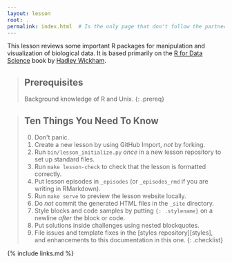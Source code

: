```yaml
---
layout: lesson
root: .
permalink: index.html  # Is the only page that don't follow the partner /:path/index.html
---
```


This lesson reviews some important R packages for manipulation and visualization of 
biological data. It is based primarily on the
[R for Data Science](http://r4ds.had.co.nz/) book by [Hadley Wickham](http://hadley.nz/).

> ## Prerequisites
>
> Background knowledge of R and Unix.
{: .prereq}

> ## Ten Things You Need To Know
>
> 0.  Don't panic.
> 1.  Create a new lesson by using GitHub Import, *not* by forking.
> 2.  Run `bin/lesson_initialize.py` *once* in a new lesson repository to set up standard files.
> 3.  Run `make lesson-check` to check that the lesson is formatted correctly.
> 4.  Put lesson episodes in `_episodes` (or `_episodes_rmd` if you are writing in RMarkdown).
> 5.  Run `make serve` to preview the lesson website locally.
> 6.  Do *not* commit the generated HTML files in the `_site` directory.
> 7.  Style blocks and code samples by putting `{: .stylename}` on a newline *after* the block or code.
> 8.  Put solutions inside challenges using nested blockquotes.
> 9.  File issues and template fixes in the [styles repository][styles],
>     and enhancements to this documentation in this one.
{: .checklist}

{% include links.md %}

